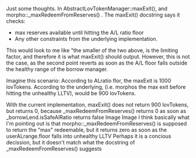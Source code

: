 Just some thoughts. In AbstractLovTokenManager::maxExit(), and morpho::_maxRedeemFromReserves() . The maxExit() docstring says it checks:
- max reserves available until hitting the A/L ratio floor
- Any other constraints from the underlying implementation.

This would look to me like "the smaller of the two above, is the limiting factor, and therefore it is what maxExit() should output. 
However, this is not the case, as the second point reverts as soon as the A/L floor falls outside the healthy range of the borrow manager. 

Imagine this scenario:
According to ALratio flor, the maxExit  is 1000 lovTokens.
According to the underlying, (i.e. morphos the max exit before hitting the unhealthy LLTV), would be 900 lovTokens.

With the current implementation, maxExit()  does not return 900 lovTokens, but returns 0, because _maxRedeemFromReserves() returns 0 as soon as _borrowLend.isSafeAlRatio returns false
Image
Image
I think basically what I'm pointing out is that morpho::_maxRedeemFromReserves() is supposed to return the "max" redeemable, but it returns zero as soon as the userALrange.floor falls into unhealthy LLTV
Perhaps it is a concious decission, but it doesn't match what the docstring of _maxRedeemFromReserves() suggests


